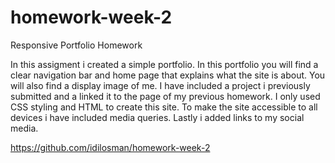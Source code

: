# homework-week-2
Responsive Portfolio Homework

In this assigment i created a simple portfolio.
In this portfolio you will find a clear navigation bar and home page that explains what the site is about. You will also find a display image of me.
I have included a project i previously submitted and a linked it to the page of my previous homework. I only used CSS styling and HTML to create this site. To make the site accessible to all devices i have included media queries. Lastly i added links to my social media.

https://github.com/idilosman/homework-week-2

